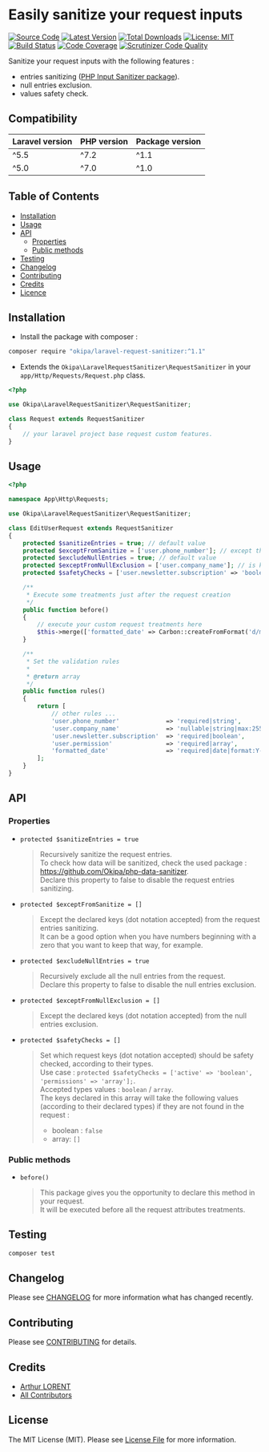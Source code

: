 # Easily sanitize your request inputs

[![Source Code](https://img.shields.io/badge/source-okipa/php--data--sanitizer-blue.svg)](https://github.com/Okipa/laravel-request-sanitizer)
[![Latest Version](https://img.shields.io/github/release/okipa/laravel-request-sanitizer.svg?style=flat-square)](https://github.com/Okipa/laravel-request-sanitizer/releases)
[![Total Downloads](https://img.shields.io/packagist/dt/okipa/laravel-request-sanitizer.svg?style=flat-square)](https://packagist.org/packages/okipa/laravel-request-sanitizer)
[![License: MIT](https://img.shields.io/badge/License-MIT-blue.svg)](https://opensource.org/licenses/MIT)
[![Build Status](https://scrutinizer-ci.com/g/Okipa/laravel-request-sanitizer/badges/build.png?b=master)](https://scrutinizer-ci.com/g/Okipa/laravel-request-sanitizer/build-status/master)
[![Code Coverage](https://scrutinizer-ci.com/g/Okipa/laravel-request-sanitizer/badges/coverage.png?b=master)](https://scrutinizer-ci.com/g/Okipa/laravel-request-sanitizer/?branch=master)
[![Scrutinizer Code Quality](https://scrutinizer-ci.com/g/Okipa/laravel-request-sanitizer/badges/quality-score.png?b=master)](https://scrutinizer-ci.com/g/Okipa/laravel-request-sanitizer/?branch=master)

Sanitize your request inputs with the following features :
- entries sanitizing ([PHP Input Sanitizer package](https://github.com/Okipa/php-data-sanitizer)).
- null entries exclusion.
- values safety check.

## Compatibility

| Laravel version | PHP version | Package version |
|---|---|---|
| ^5.5 | ^7.2 | ^1.1 |
| ^5.0 | ^7.0 | ^1.0 |

## Table of Contents
- [Installation](#installation)
- [Usage](#usage)
- [API](#api)
  - [Properties](#properties)
  - [Public methods](#public-methods)
- [Testing](#testing)
- [Changelog](#changelog)
- [Contributing](#contributing)
- [Credits](#credits)
- [Licence](#license)

## Installation

- Install the package with composer :
```bash
composer require "okipa/laravel-request-sanitizer:^1.1"
```

- Extends the `Okipa\LaravelRequestSanitizer\RequestSanitizer` in your `app/Http/Requests/Request.php` class.

```php
<?php

use Okipa\LaravelRequestSanitizer\RequestSanitizer;

class Request extends RequestSanitizer
{
    // your laravel project base request custom features.
}
```

## Usage

```php
<?php

namespace App\Http\Requests;

use Okipa\LaravelRequestSanitizer\RequestSanitizer;

class EditUserRequest extends RequestSanitizer
{
    protected $sanitizeEntries = true; // default value
    protected $exceptFromSanitize = ['user.phone_number']; // except the phone number from the sanitizing treatment in order to keep the phone number first zero (example : 0240506070)
    protected $excludeNullEntries = true; // default value
    protected $exceptFromNullExclusion = ['user.company_name']; // is kept in the request keys even if its value is null
    protected $safetyChecks = ['user.newsletter.subscription' => 'boolean', 'user.permissions' => 'array']; // will make sure that the declared keys will be returned with a default value if not found in the request

    /**
     * Execute some treatments just after the request creation
     */
    public function before()
    {
        // execute your custom request treatments here
        $this->merge(['formatted_date' => Carbon::createFromFormat('d/m/Y H:i:s', $this->input('user.created_at')->toDateTimeString()]);
    }

    /**
     * Set the validation rules
     *
     * @return array
     */
    public function rules()
    {
        return [
            // other rules ...
            'user.phone_number'             => 'required|string',
            'user.company_name'             => 'nullable|string|max:255',
            'user.newsletter.subscription'  => 'required|boolean',
            'user.permission'               => 'required|array',
            'formatted_date'                => 'required|date|format:Y-m-d H:i:s'
        ];
    }
}
```

## API

### Properties

- `protected $sanitizeEntries = true`
    > Recursively sanitize the request entries.  
    > To check how data will be sanitized, check the used package : https://github.com/Okipa/php-data-sanitizer.  
    > Declare this property to false to disable the request entries sanitizing.
- `protected $exceptFromSanitize = []`
    > Except the declared keys (dot notation accepted) from the request entries sanitizing.  
    > It can be a good option when you have numbers beginning with a zero that you want to keep that way, for example.
- `protected $excludeNullEntries = true`
    > Recursively exclude all the null entries from the request.  
    > Declare this property to false to disable the null entries exclusion.
- `protected $exceptFromNullExclusion = []`
    > Except the declared keys (dot notation accepted) from the null entries exclusion.
- `protected $safetyChecks = []`
    > Set which request keys (dot notation accepted) should be safety checked, according to their types.  
    > Use case : `protected $safetyChecks = ['active' => 'boolean', 'permissions' => 'array'];`.  
    > Accepted types values : `boolean` / `array`.  
    > The keys declared in this array will take the following values (according to their declared types) if they are not found in the request :  
    > - boolean : `false`
    > - array: `[]`

### Public methods

- `before()`
    > This package gives you the opportunity to declare this method in your request.  
    > It will be executed before all the request attributes treatments.

## Testing

``` bash
composer test
```

## Changelog

Please see [CHANGELOG](CHANGELOG.md) for more information what has changed recently.

## Contributing

Please see [CONTRIBUTING](CONTRIBUTING.md) for details.

## Credits

- [Arthur LORENT](https://github.com/okipa)
- [All Contributors](../../contributors)

## License

The MIT License (MIT). Please see [License File](LICENSE.md) for more information.